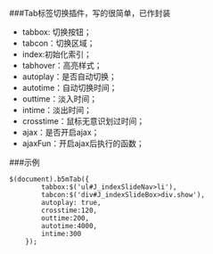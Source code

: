 ###Tab标签切换插件，写的很简单，已作封装 

 * tabbox: 切换按钮；
 * tabcon：切换区域；
 * index:初始化索引；
 * tabhover：高亮样式；
 * autoplay：是否自动切换；
 * autotime：自动切换时间；
 * outtime：淡入时间；
 * intime：淡出时间；
 * crosstime：鼠标无意识划过时间；
 * ajax：是否开启ajax；
 * ajaxFun：开启ajax后执行的函数；

###示例
```
$(document).b5mTab({
		tabbox:$('ul#J_indexSlideNav>li'),
		tabcon:$('div#J_indexSlideBox>div.show'),
		autoplay: true,
		crosstime:120,
		outtime:200,
		autotime:4000,
		intime:300
	});
```